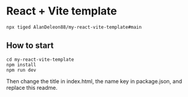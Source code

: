 # React + Vite template
```
npx tiged AlanDeleon88/my-react-vite-template#main
```

## How to start
```
cd my-react-vite-template
npm install
npm run dev
```
Then change the title in index.html, the name key in package.json, and replace this readme.
